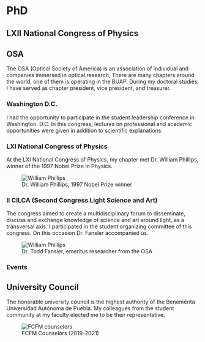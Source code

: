 # PhD

## LXII National Congress of Physics

## OSA

The OSA (Optical Society of America) is an association of individual and companies immersed in optical research, There are many chapters around the world, one of them is operating in the BUAP. During my doctoral studies, I have served as chapter president, vice president, and treasurer. 

### Washington D.C.

I had the opportunity to participate in the student leadership conference in Washington. D.C. In this congress, lectures on professional and academic opportunities were given in addition to scientific explanations. 

### LXI National Congress of Physics

At the LXI National Congress of Physics, my chapter met Dr. William Phillips, winner of the 1997 Nobel Prize in Physics. 

<figure>
  <img
  src="https://imgur.com/BEwyAUx.jpg"
  alt="William Phillips">
  <figcaption>Dr. William Phillips, 1997 Nobel Prize winner</figcaption>
</figure>

<!--
![William Phillips](https://imgur.com/BEwyAUx.jpg)
-->

### II CILCA (Second Congress Light Science and Art)

The congress aimed to create a multidisciplinary forum to disseminate, discuss and exchange knowledge of science and art around light, as a transversal axis. I participated in the student organizing committee of this congress. On this occasion Dr. Fansler accompanied us.

<figure>
  <img
  src="https://imgur.com/7mIcKa7.jpg"
  alt="William Phillips">
  <figcaption>Dr. Todd Fansler, emeritus researcher  from the OSA</figcaption>
</figure>

### Events



## University Council

The honorable university council is the highest authority of the Benemérita Universidad Autónoma de Puebla. My colleagues from the student community at my faculty elected me to be their representative.

<figure>
  <img
  src="https://imgur.com/D1Dsi2p.jpg"
  alt="FCFM counselors">
  <figcaption>FCFM Counselors (2019-2021)</figcaption>
</figure>